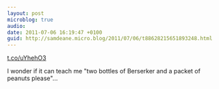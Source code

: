 ```yaml
---
layout: post
microblog: true
audio: 
date: 2011-07-06 16:19:47 +0100
guid: http://samdeane.micro.blog/2011/07/06/t88628215651893248.html
---
```

[t.co/uYhehO3](http://t.co/uYhehO3)

I wonder if it can teach me "two bottles of Berserker and a packet of peanuts please"…
